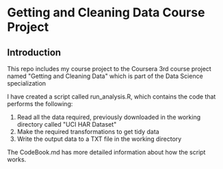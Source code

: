 # Getting and Cleaning Data Course Project 

## Introduction

This repo includes my course project to the Coursera 3rd course project named "Getting and Cleaning Data" which is part of the Data Science specialization

I have created a script called run_analysis.R, which contains the code that performs the following:

1. Read all the data required, previously downloaded in the working directory called "UCI HAR Dataset"
2. Make the required transformations to get tidy data
3. Write the output data to a TXT file in the working directory
 
The CodeBook.md has more detailed information about how the script works.
